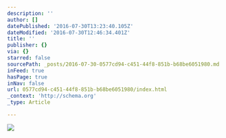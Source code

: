 ```yaml
---
description: ''
author: []
datePublished: '2016-07-30T13:23:40.105Z'
dateModified: '2016-07-30T12:46:34.401Z'
title: ''
publisher: {}
via: {}
starred: false
sourcePath: _posts/2016-07-30-0577cd94-c451-44f8-851b-b68be6051980.md
inFeed: true
hasPage: true
inNav: false
url: 0577cd94-c451-44f8-851b-b68be6051980/index.html
_context: 'http://schema.org'
_type: Article

---
```

![](https://the-grid-user-content.s3-us-west-2.amazonaws.com/19065cbe-9100-4078-b01c-c48dde528b2a.jpg)